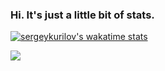 ### Hi. It's just a little bit of stats.
[![sergeykurilov's wakatime stats](https://github-readme-stats.vercel.app/api/wakatime?username=sergeykurilov&theme=onedark&layout=compact)](https://github.com/sergeykurilov)

<a href="https://github.com/sergeykurilov">
  <img src="https://github-readme-stats.vercel.app/api?username=mirdukkk&theme=onedark&count_private=true&custom_title=Github%20All%20Time%20Stats&show_icons=true" />
</a>
